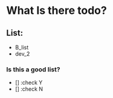# What Is there todo? 

## List: 
 - B_list
 - dev_2


### Is this a good list? 

 - [] :check Y
 - [] :check N